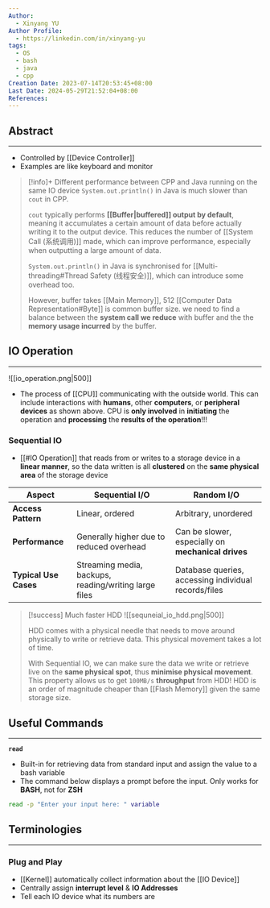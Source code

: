 ```yaml
---
Author:
  - Xinyang YU
Author Profile:
  - https://linkedin.com/in/xinyang-yu
tags:
  - OS
  - bash
  - java
  - cpp
Creation Date: 2023-07-14T20:53:45+08:00
Last Date: 2024-05-29T21:52:04+08:00
References: 
---
```

## Abstract
---
* Controlled by [[Device Controller]]
* Examples are like keyboard and monitor 

>[!info]+ Different performance between CPP and Java running on the same IO device
> `System.out.println()` in Java is much slower than `cout` in CPP. 
> 
> `cout` typically performs **[[Buffer|buffered]] output by default**, meaning it accumulates a certain amount of data before actually writing it to the output device. This reduces the number of [[System Call (系统调用)]] made, which can improve performance, especially when outputting a large amount of data.
> 
> `System.out.println()` in Java is synchronised for [[Multi-threading#Thread Safety (线程安全)]], which can introduce some overhead too.
> 
> However, buffer takes [[Main Memory]], $512$ [[Computer Data Representation#Byte]] is common buffer size. we need to find a balance between the **system call we reduce** with buffer and the the **memory usage incurred** by the buffer. 


## IO Operation
---
![[io_operation.png|500]]
- The process of [[CPU]] communicating with the outside world. This can include interactions with **humans**, other **computers**, or **peripheral devices** as shown above. CPU is **only involved** in **initiating** the operation and **processing** the **results of the operation**!!!

### Sequential IO
- [[#IO Operation]] that reads from or writes to a storage device in a **linear manner**, so the data written is all **clustered** on the **same physical area** of the storage device 

| **Aspect**            | **Sequential I/O**                                    | **Random I/O**                                       |
| --------------------- | ----------------------------------------------------- | ---------------------------------------------------- |
| **Access Pattern**    | Linear, ordered                                       | Arbitrary, unordered                                 |
| **Performance**       | Generally higher due to reduced overhead              | Can be slower, especially on **mechanical drives**   |
| **Typical Use Cases** | Streaming media, backups, reading/writing large files | Database queries, accessing individual records/files |

>[!success] Much faster HDD
> ![[sequneial_io_hdd.png|500]]
> 
> HDD comes with a physical needle that needs to move around physically to write or retrieve data. This physical movement takes a lot of time.
> 
> With Sequential IO, we can make sure the data we write or retrieve live on the **same physical spot**, thus **minimise physical movement**. This property allows us to get `100MB/s` **throughput** from HDD! HDD is an order of magnitude cheaper than [[Flash Memory]] given the same storage size.

## Useful Commands
---
**`read`**
- Built-in for retrieving data from standard input and assign the value to a bash variable
- The command below displays a prompt before the input. Only works for **BASH**, not for **ZSH** 
```bash
read -p "Enter your input here: " variable
```


## Terminologies
---
### Plug and Play
- [[Kernel]] automatically collect information about the [[IO Device]]
- Centrally assign **interrupt level** & **IO Addresses**
- Tell each IO device what its numbers are

